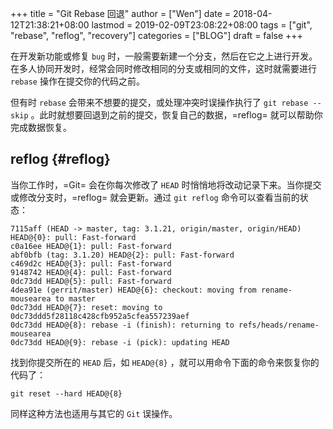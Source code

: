 +++
title = "Git Rebase 回退"
author = ["Wen"]
date = 2018-04-12T21:38:21+08:00
lastmod = 2019-02-09T23:08:22+08:00
tags = ["git", "rebase", "reflog", "recovery"]
categories = ["BLOG"]
draft = false
+++

在开发新功能或修复 `bug` 时，一般需要新建一个分支，然后在它之上进行开发。在多人协同开发时，经常会同时修改相同的分支或相同的文件，这时就需要进行 `rebase` 操作在提交你的代码之前。

但有时 `rebase` 会带来不想要的提交，或处理冲突时误操作执行了 `git rebase --skip` 。此时就想要回退到之前的提交，恢复自己的数据，=reflog= 就可以帮助你完成数据恢复。


## reflog {#reflog}

当你工作时，=Git= 会在你每次修改了 `HEAD` 时悄悄地将改动记录下来。当你提交或修改分支时，=reflog= 就会更新。通过 `git reflog` 命令可以查看当前的状态：

```shell
7115aff (HEAD -> master, tag: 3.1.21, origin/master, origin/HEAD) HEAD@{0}: pull: Fast-forward
c0a16ee HEAD@{1}: pull: Fast-forward
abf0bfb (tag: 3.1.20) HEAD@{2}: pull: Fast-forward
c469d2c HEAD@{3}: pull: Fast-forward
9148742 HEAD@{4}: pull: Fast-forward
0dc73dd HEAD@{5}: pull: Fast-forward
4dea91e (gerrit/master) HEAD@{6}: checkout: moving from rename-mousearea to master
0dc73dd HEAD@{7}: reset: moving to 0dc73ddd5f28118c428cfb952a5cfea557239aef
0dc73dd HEAD@{8}: rebase -i (finish): returning to refs/heads/rename-mousearea
0dc73dd HEAD@{9}: rebase -i (pick): updating HEAD
```

找到你提交所在的 `HEAD` 后，如 `HEAD@{8}` ，就可以用命令下面的命令来恢复你的代码了：

`git reset --hard HEAD@{8}`

同样这种方法也适用与其它的 `Git` 误操作。
